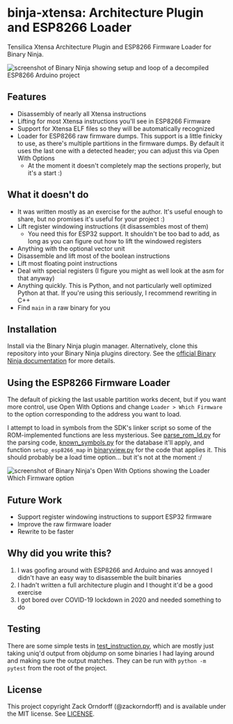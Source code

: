 # binja-xtensa: Architecture Plugin and ESP8266 Loader

Tensilica Xtensa Architecture Plugin and ESP8266 Firmware Loader for Binary
Ninja.

![screenshot of Binary Ninja showing setup and loop of a decompiled ESP8266
Arduino project](https://raw.githubusercontent.com/zackorndorff/binja-xtensa/0.5/screenshots/hero.png)

## Features

* Disassembly of nearly all Xtensa instructions
* Lifting for most Xtensa instructions you'll see in ESP8266 Firmware
* Support for Xtensa ELF files so they will be automatically recognized
* Loader for ESP8266 raw firmware dumps. This support is a little finicky to
  use, as there's multiple partitions in the firmware dumps. By default it uses
  the last one with a detected header; you can adjust this via Open With
  Options
    * At the moment it doesn't completely map the sections properly, but it's a
      start :)

## What it doesn't do

* It was written mostly as an exercise for the author. It's useful enough to
  share, but no promises it's useful for your project :)
* Lift register windowing instructions (it disassembles most of them)
    * You need this for ESP32 support. It shouldn't be too bad to add, as long
      as you can figure out how to lift the windowed registers
* Anything with the optional vector unit
* Disassemble and lift most of the boolean instructions
* Lift most floating point instructions
* Deal with special registers (I figure you might as well look at the asm
  for that anyway)
* Anything quickly. This is Python, and not particularly well optimized Python
  at that. If you're using this seriously, I recommend rewriting in C++
* Find `main` in a raw binary for you

## Installation

Install via the Binary Ninja plugin manager. Alternatively, clone this
repository into your Binary Ninja plugins directory. See the [official Binary
Ninja documentation](https://docs.binary.ninja/guide/plugins.html) for more
details.

## Using the ESP8266 Firmware Loader

The default of picking the last usable partition works decent, but if you want
more control, use Open With Options and change `Loader > Which Firmware` to the
option corresponding to the address you want to load.

I attempt to load in symbols from the SDK's linker script so some of the
ROM-implemented functions are less mysterious. See
[parse_rom_ld.py](binja_xtensa/parse_rom_ld.py) for the parsing code,
[known_symbols.py](binja_xtensa/known_symbols.py) for the database it'll apply,
and function `setup_esp8266_map` in
[binaryview.py](binja_xtensa/binaryview.py#L17) for the code that applies it.
This should probably be a load time option... but it's not at the moment :/

![screenshot of Binary Ninja's Open With Options showing the Loader Which
Firmware option](https://raw.githubusercontent.com/zackorndorff/binja-xtensa/0.5/screenshots/open-with-options.png)

## Future Work

* Support register windowing instructions to support ESP32 firmware
* Improve the raw firmware loader
* Rewrite to be faster

## Why did you write this?

1. I was goofing around with ESP8266 and Arduino and was annoyed I didn't have
   an easy way to disassemble the built binaries
2. I hadn't written a full architecture plugin and I thought it'd be a good
   exercise
3. I got bored over COVID-19 lockdown in 2020 and needed something to do

## Testing

There are some simple tests in
[test_instruction.py](binja_xtensa/test_instruction.py), which are mostly just
taking uniq'd output from objdump on some binaries I had laying around and
making sure the output matches. They can be run with `python -m pytest` from the
root of the project.

## License

This project copyright Zack Orndorff (@zackorndorff) and is available under the
MIT license. See [LICENSE](LICENSE).
